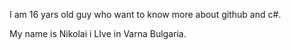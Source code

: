 I am 16 yars old guy who want to know more about github and c#.

My name is Nikolai 
i LIve in Varna Bulgaria.

